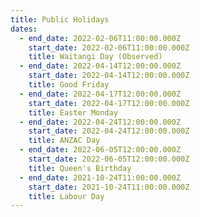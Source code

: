 ```yaml
---
title: Public Holidays
dates:
  - end_date: 2022-02-06T11:00:00.000Z
    start_date: 2022-02-06T11:00:00.000Z
    title: Waitangi Day (Observed)
  - end_date: 2022-04-14T12:00:00.000Z
    start_date: 2022-04-14T12:00:00.000Z
    title: Good Friday
  - end_date: 2022-04-17T12:00:00.000Z
    start_date: 2022-04-17T12:00:00.000Z
    title: Easter Monday
  - end_date: 2022-04-24T12:00:00.000Z
    start_date: 2022-04-24T12:00:00.000Z
    title: ANZAC Day
  - end_date: 2022-06-05T12:00:00.000Z
    start_date: 2022-06-05T12:00:00.000Z
    title: Queen's Birthday
  - end_date: 2021-10-24T11:00:00.000Z
    start_date: 2021-10-24T11:00:00.000Z
    title: Labour Day
---
```


